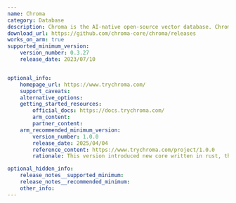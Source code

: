 ```yaml
---
name: Chroma 
category: Database 
description: Chroma is the AI-native open-source vector database. Chroma makes it easy to build LLM apps by making knowledge, facts, and skills pluggable for LLMs. 
download_url: https://github.com/chroma-core/chroma/releases 
works_on_arm: true
supported_minimum_version:
    version_number: 0.3.27
    release_date: 2023/07/10


optional_info:
    homepage_url: https://www.trychroma.com/
    support_caveats:
    alternative_options:
    getting_started_resources:
        official_docs: https://docs.trychroma.com/
        arm_content:
        partner_content:
    arm_recommended_minimum_version:
        version_number: 1.0.0
        release_date: 2025/04/04
        reference_content: https://www.trychroma.com/project/1.0.0
        rationale: This version introduced new core written in rust, that made the local Chroma 4× faster for common write and query workflows. This isn't Arm-specific, but surely going to benefit all platforms, including Linux/ARM64.

optional_hidden_info:
    release_notes__supported_minimum:
    release_notes__recommended_minimum:
    other_info:
---
```


